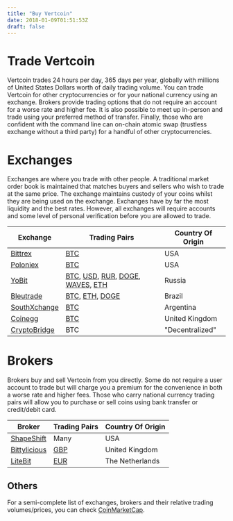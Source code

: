 ```yaml
---
title: "Buy Vertcoin"
date: 2018-01-09T01:51:53Z
draft: false
---
```


# Trade Vertcoin

Vertcoin trades 24 hours per day, 365 days per year, globally with millions of 
United States Dollars worth of daily trading volume. You can trade Vertcoin for 
other cryptocurrencies or for your national currency using an exchange. Brokers 
provide trading options that do not require an account for a worse rate and 
higher fee. It is also possible to meet up in-person and trade using your
preferred method of transfer. Finally, those who are confident with the command
line can on-chain atomic swap (trustless exchange without a third party) for a 
handful of other cryptocurrencies. 


# Exchanges

Exchanges are where you trade with other people. A traditional market order book
is maintained that matches buyers and sellers who wish to trade at the same price.
The exchange maintains custody of your coins whilst they are being used on the 
exchange. Exchanges have by far the most liquidity and the best rates. However,
all exchanges will require accounts and some level of personal verification before
you are allowed to trade.

|Exchange                                    |Trading Pairs                  |Country Of Origin|
|--------------------------------------------|-------------------------------|-----------------|
|[Bittrex](https://bittrex.com/)             |[BTC](https://bittrex.com/Market/Index?MarketName=BTC-VTC)|USA|
|[Poloniex](https://poloniex.com/)           |[BTC](https://poloniex.com/exchange/#btc_vtc)|USA|
|[YoBit](https://yobit.io/en/)               |[BTC](https://yobit.io/en/trade/VTC/BTC/), [USD](https://yobit.io/en/trade/VTC/USD/), [RUR](https://yobit.io/en/trade/VTC/RUR/), [DOGE](https://yobit.io/en/trade/VTC/DOGE/), [WAVES](https://yobit.io/en/trade/VTC/WAVES/), [ETH](https://yobit.io/en/trade/VTC/ETH/)|Russia|
|[Bleutrade](https://bleutrade.com/)         |[BTC](https://bleutrade.com/exchange/VTC/BTC), [ETH](https://bleutrade.com/exchange/VTC/ETH), [DOGE](https://bleutrade.com/exchange/VTC/DOGE)|Brazil|
|[SouthXchange](https://www.southxchange.com)|[BTC](https://www.southxchange.com/Market/Book/VTC/BTC)|Argentina|
|[Coinegg](https://www.coinegg.com/)         |[BTC](https://www.coinegg.com/vtc/)|United Kingdom|
|[CryptoBridge](https://crypto-bridge.org/)  |BTC|"Decentralized"|


# Brokers

Brokers buy and sell Vertcoin from you directly. Some do not require a user account
to trade but will charge you a premium for the convenience in both a worse rate and
higher fees. Those who carry national currency trading pairs will allow you to purchase
or sell coins using bank transfer or credit/debit card.

|Broker|Trading Pairs|Country Of Origin|
|------|-------------|-----------------|
|[ShapeShift](https://shapeshift.io)|Many|USA|
|[Bittylicious](https://bittylicious.com/)|[GBP](https://bittylicious.com/coin/VTC)|United Kingdom|
|[LiteBit](https://www.litebit.eu)|[EUR](https://www.litebit.eu/en/buy/vertcoin)|The Netherlands|


## Others

For a semi-complete list of exchanges, brokers and their relative trading volumes/prices, you can check
[CoinMarketCap](https://coinmarketcap.com/currencies/vertcoin/#markets).

